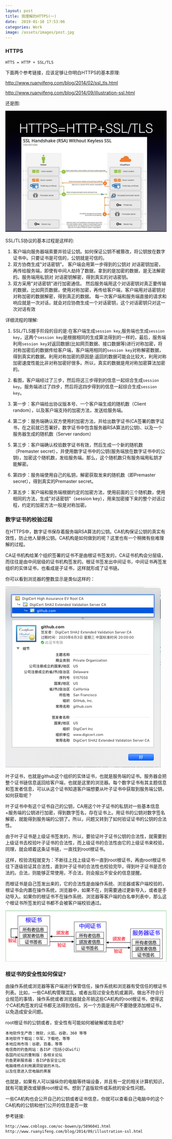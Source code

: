 ```yaml
---
layout: post
title: 我理解的HTTPS(一)
date:  2019-01-10 17:53:06
categories: Work
image: /assets/images/post.jpg
---
```


### HTTPS

`HTTS = HTTP + SSL/TLS`

下面两个参考链接，应该足够让你明白HTTPS的基本原理:

http://www.ruanyifeng.com/blog/2014/02/ssl_tls.html

http://www.ruanyifeng.com/blog/2014/09/illustration-ssl.html

还是图:

![digit-certificate-7](/assets/images/digit-certificate/7.png "digit-certificate7")

SSL/TLS协议的基本过程是这样的:

1. 客户端向服务器端索要并验证公钥。如何保证公钥不被篡改，将公钥放在数字证书中。只要证书是可信的，公钥就是可信的。
2. 双方协商生成"对话密钥"。 客户端会用第一步得到的公钥对 对话密钥加密，再传给服务端，即使有中间人劫持了数据，拿到的是加密的数据，是无法解密的。服务端用私钥对 对话密钥解密，得到真实的对话密钥。
3. 双方采用"对话密钥"进行加密通信。 然后服务端用这个对话密钥对真正要传输的数据，比如网页数据，使用对称加密，再传给客户端，客户端用对话密钥对对称加密的数据解密，得到真正的数据。
每一次客户端和服务端直接的请求和响应就是一次对话，就会对应协商生成一个对话密钥，这个对话密钥只对这一次对话有效

详细流程的理解:

1. SSL/TLS握手阶段的目的是:在客户端生成`session key`,服务端也生成`session key`，这两个`session key`是根据相同的生成算法得到的一样的，最后，服务端利用`session key`对返回数据(比如网页数据、接口数据等)进行对称加密，将对称加密后的数据传给客户端，客户端用相同的`session key`对称解密数据，得到真实的数据。利用对称加密的原因是:返回的数据可能会比较大，利用对称加密速度性能比非对称加密好很多。所以，真实的数据是用对称加密算法加密的。

2. 看图，客户端经过了三步，然后将这三步得到的信息一起综合生成`session key`。服务端进过了四步，然后将这四步得到的信息一起综合生成`session key`。

3. 第一步：客户端给出协议版本号、一个客户端生成的随机数（Client random），以及客户端支持的加密方法，发送给服务端。

4. 第二步：服务端确认双方使用的加密方法，并给出数字证书(CA签署的数字证书，在之前就已签署好，数字证书中包含服务器RSA算法的公钥)、以及一个服务器生成的随机数（Server random）

5. 第三步：客户端确认校验数字证书有效，然后生成一个新的随机数（Premaster secret），并使用数字证书中的公钥(服务端放在数字证书中的公钥)，加密这个随机数，发给服务端。那么，这个随机数只有服务端用私钥才能解密。

6. 第四步：服务端使用自己的私钥，解密获取发来的随机数（即Premaster secret），得到真实的Premaster secret。

7. 第五步：客户端和服务端根据约定的加密方法，使用前面的三个随机数，使用相同的方法，生成"对话密钥"（session key），用来加密接下来的整个对话过程，约定的加密方法一般是对称加密。

### 数字证书的校验过程

在HTTPS中，数字证书保存着服务端RSA算法的公钥。CA机构保证公钥的真实有效性，防止他人替换公钥。CA机构是如何做到的呢？这里也有一个稍微有些难理解的过程。

CA证书机构给某个组织签署的证书不是由根证书签发的，CA证书机构会分层级，而往往是由中间层级的证书机构签发的。根证书签发出中间证书，中间证书再签发组织的实体证书，也看成是子证书，这样就形成了证书链。

你可以看到浏览器的整数显示是类似这样的：

![digit-certificate-8](/assets/images/digit-certificate/8.png "digit-certificate8")

叶子证书，也就是github这个组织的实体证书，也就是服务端的证书。服务器会把整个证书链信息返回给客户端，也就是这里的浏览器。每个数字证书有其主题信息和签发者信息，可以从这个证书知道客户端想要从叶子证书中获取到服务端公钥，如何获取呢？

叶子证书中有这个证书自己的公钥，CA用这个叶子证书的私钥对一些基本信息+服务端的公钥进行加密，得到数字签名，存在证书上。用证书的公钥对数字签名解密，就能得到服务端的公钥了。所以，问题又转到了如何验证证书的公钥的合法性。

由于叶子证书是上级证书签发的，所以，要验证叶子证书公钥的合法性，就需要到上级证书去校验叶子证书的合法性，而上级证书的合法性由它的上级证书来校验，同理，就会顺着这条证书链，一直找到root根证书。

这样，校验流程就变为：不断往上找上级证书一直到root根证书，再由root根证书往下逐级验证其合法性，直到叶子证书的合法性也校验完毕，得到叶子证书是否合法的。合法，则能够正常使用，不合法，则会报出不安全的信息提醒。

而根证书是自己签发出来的，它的合法性是由操作系统、浏览器或客户端校验的，根证书会内置在操作系统，浏览器中，如果不在，则需要通过更新导入，或者是手动导入。如果你的根证书不在操作系统、浏览器等客户端的白名单列表中，那么这个根证书所签发的证书都不会被客户端校验通过。

![digit-certificate-9](/assets/images/digit-certificate/9.png "digit-certificate9")

### 根证书的安全性如何保证?

由操作系统或浏览器等客户端进行保管信任，操作系统和浏览器有受信任的根证书列表。比如，一些CA机构管理混乱，或者出现过安全危机或漏洞，做出不符合行业规范的事情，操作系统或者浏览器就会吊销这些CA机构的root根证书，使得这个CA机构签发的证书都无法得到信任。另一个方面是用户不要随便添加根证书，以免造成安全问题。

root根证书的公钥或者，安全性有可能如何被破解或攻击呢?

```
本地软件生产商：微软，火狐，谷歌，360 等等
本地软件下载站：华军，下载吧，等等
本地应用市场：谷歌，百毒，等等
电信商的钓鱼网站：各ISP（包括小区wifi）
各国内论坛的重制版：各相关论坛
钓鱼更新服务器：各ISP各安全公司
电脑维修点利用漏洞安装的木马。
以及任意进入您电脑的黑客
```

也就是，如果有人可以操纵你的电脑等终端设备，并且有一定的相关计算机知识，就有可能更改或替换root根证书。想到了盗版软件或系统的安全性问题。

一些CA机构也会公开自己的公钥或者证书信息，你就可以查看自己电脑中的这个CA机构的公钥和他们公开的信息是否一致

参考链接:
```
http://www.cnblogs.com/oc-bowen/p/5896041.html
http://www.ruanyifeng.com/blog/2014/09/illustration-ssl.html
```
